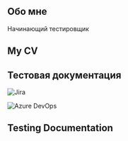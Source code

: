 <!--Header
-->
## Обо мне
Начинающий тестировщик

## My CV
 
## Тестовая документация
 ![Jira](https://img.shields.io/badge/-Jira-2684ff?style=for-the-badge&logo=jira&logoColor=2684ff)

 ![Azure DevOps](https://img.shields.io/badge/-Azure_DevOps-0078d4?style=for-the-badge&logo=Azure_DevOps&logoColor=0078d4)

## Testing Documentation